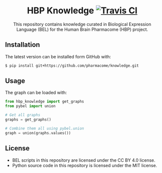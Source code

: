 <h1 align="center">
  <br>
  HBP Knowledge
  <a href="https://travis-ci.com/pharmacome/knowledge">
    <img src="https://travis-ci.com/pharmacome/knowledge.svg?branch=master"
         alt="Travis CI">
  </a>
  <br>
</h1>

<p align="center">
This repository contains knowledge curated in Biological Expression Language (BEL)
for the Human Brain Pharmacome (HBP) project.
</p>

## Installation

The latest version can be installed form GitHub with:

```bash
$ pip install git+https://github.com/pharmacome/knowledge.git
```

## Usage

The graph can be loaded with:

```python
from hbp_knowledge import get_graphs
from pybel import union

# Get all graphs
graphs = get_graphs()

# Combine them all using pybel.union
graph = union(graphs.values())
```

## License

- BEL scripts in this repository are licensed under the CC BY 4.0 license.
- Python source code in this repository is licensed under the MIT license.
